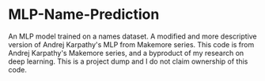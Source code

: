 # MLP-Name-Prediction
An MLP model trained on a names dataset. A modified and more descriptive version of Andrej Karpathy's MLP from Makemore series.
This code is from Andrej Karpathy's Makemore series, and a byproduct of my research on deep learning. This is a project dump and I do not claim ownership of this code.

